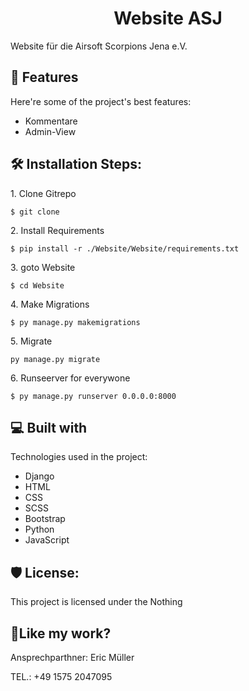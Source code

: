 <h1 align="center" id="title">Website ASJ</h1>

<p id="description">Website für die Airsoft Scorpions Jena e.V.</p>

  
  
<h2>🧐 Features</h2>

Here're some of the project's best features:

*   Kommentare
*   Admin-View

<h2>🛠️ Installation Steps:</h2>

<p>1. Clone Gitrepo</p>

```
$ git clone
```

<p>2. Install Requirements</p>

```
$ pip install -r ./Website/Website/requirements.txt
```

<p>3. goto Website</p>

```
$ cd Website
```

<p>4. Make Migrations</p>

```
$ py manage.py makemigrations
```

<p>5. Migrate</p>

```
py manage.py migrate
```

<p>6. Runseerver for everywone</p>

```
$ py manage.py runserver 0.0.0.0:8000
```

  
  
<h2>💻 Built with</h2>

Technologies used in the project:

*   Django
*   HTML
*   CSS
*   SCSS
*   Bootstrap
*   Python
*   JavaScript

<h2>🛡️ License:</h2>

This project is licensed under the Nothing

<h2>💖Like my work?</h2>

Ansprechparthner: Eric Müller<p>TEL.: +49 1575 2047095</p>